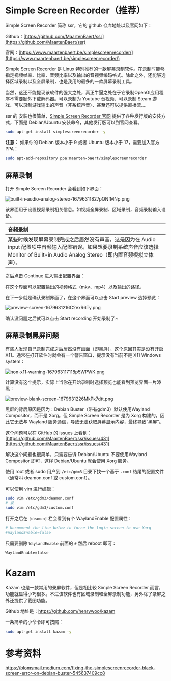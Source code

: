 # Simple Screen Recorder（推荐）

Simple Screen Recorder 简称 ssr，它的 github 仓库地址以及官网如下：

Github：[https://github.com/MaartenBaert/ssr](https://github.com/MaartenBaert/ssr)

官网：[https://www.maartenbaert.be/simplescreenrecorder/](https://www.maartenbaert.be/simplescreenrecorder/)

Simple Screen Recorder 是 Linux 特别推荐的一款屏幕录制软件。在录制时能够指定视频帧率、比率、音频比率以及输出的音视频编码格式。除此之外，还能够选择区域录制以及全屏录制，也是我用的最多的一款屏幕录制工具。

当然，这还不能提现该软件的强大之处，真正牛逼之处在于它录制OpenGl应用程序不需要额外下载解码器。可以录制为 Youtube 音视频、可以录制 Steam 游戏、可以录制游戏输出的声音（非系统声音）、甚至还可以提供直播流....

ssr 的 安装也很简单，[Simple Screen Recorder 官网](https://www.maartenbaert.be/simplescreenrecorder/) 提供了各种发行版的安装方式，下面是 Debian/Ubuntu 安装命令，其他发行版可以到官网查看。

```bash
sudo apt-get install simplescreenrecorder -y
```

**注意：** 如果你的 Debian 版本小于 9 或者 Ubuntu 版本小于 17，需要加入官方 PPA：

```bash
sudo apt-add-repository ppa:maarten-baert/simplescreenrecorder
```

## 屏幕录制

打开 Simple Screen Recorder 会看到如下界面：

![built-in-audio-analog-stereo-16796311827pQNfMNp.png](http://linux-media.knowledge.ituknown.cn/Software/ScreenRecording/simplescreenrecorder/built-in-audio-analog-stereo-16796311827pQNfMNp.png)

该界面用于设置视频录制相关信息。如视频全屏录制、区域录制，音频录制输入设备。

|**音频录制**|
|:-------|
|某些时候发现屏幕录制完成之后居然没有声音，这是因为在 Audio input 配置项中音频输入配置错误。如果想要录制系统声音应该选择 Monitor of Built-in Audio Analog Stereo（即内置音频模拟立体声）。|

之后点击 Continue 进入输出配置界面：

在这个界面可以配置输出的视频格式（mkv、mp4）以及输出的路径。

在下一步就是确认录制界面了，在这个界面可以点击 Start preview 选择预览：

![preview-screen-1679631216C2exR6Ty.png](http://linux-media.knowledge.ituknown.cn/Software/ScreenRecording/simplescreenrecorder/preview-screen-1679631216C2exR6Ty.png)

确认没问题之后就可以点击 Start recording 开始录制了~

## 屏幕录制黑屏问题

有些人发现自己录制完成之后居然没有画面（即黑屏），这个原因其实是没有开启 X11。通常在打开软件时就会有一个警告窗口，提示没有当前不是 X11 Windows system：

![non-x11-warning-167963117118p5WPWK.png](http://linux-media.knowledge.ituknown.cn/Software/ScreenRecording/simplescreenrecorder/non-x11-warning-167963117118p5WPWK.png)

计算没有这个提示，实际上当你在开始录制时选择预览也能看到预览界面一片漆黑：

![preview-blank-screen-1679631226MkPk7dtt.png](http://linux-media.knowledge.ituknown.cn/Software/ScreenRecording/simplescreenrecorder/preview-blank-screen-1679631226MkPk7dtt.png)

黑屏的背后原因是因为：Debian Buster（带有gdm3）默认使用Wayland Compositor，而不是 Xorg。但 Simple Screen Recorder 是为 Xorg 构建的，因此它无法与 Wayland 服务通信，导致无法获取屏幕显示内容，最终导致“黑屏”。

这个问题可以在 GitHub 的 issues 上看到：[https://github.com/MaartenBaert/ssr/issues/431](https://github.com/MaartenBaert/ssr/issues/431)

解决这个问题也很简单，只需要告诉 Debian/Ubuntu 不要使用Wayland Compositor 即可，这样 Debian/Ubuntu 就会使用 Xorg 服务。

使用 root 或者 sudo 用户到 `/etc/gdm3` 目录下找一个基于 `.conf` 结尾的配置文件（通常叫 deamon.conf 或 custom.conf）。

可以使用 vim 进行编辑：

```bash
sudo vim /etc/gdm3/deamon.conf
# 或
sudo vim /etc/gdm3/custom.conf
```

打开之后在 `[deamon]` 栏会看到有个 WaylandEnable 配置属性：

```bash
# Uncomment the line below to force the login screen to use Xorg
#WaylandEnable=false
```

只需要删除 `WaylandEnable` 前面的 `#` 然后 reboot 即可：

```
WaylandEnable=false
```

# Kazam

Kazam 也是一款常用的录屏软件，但是相比较 Simple Screen Recorder 而言，功能就显得小巧很多。不过该软件也有区域录制和全屏录制功能，另外除了录屏之外还提供了截图功能。

Github 地址是：https://github.com/henrywoo/kazam

一条简单的小命令即可按照：

```bash
sudo apt-get install kazam -y
```

# 参考资料

https://blomsmail.medium.com/fixing-the-simplescreenrecorder-black-screen-error-on-debian-buster-545637409cc8